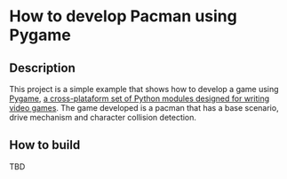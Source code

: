 # How to develop Pacman using Pygame

## Description
This project is a simple example that shows how to develop a game using [Pygame](https://www.pygame.org/news), [a cross-plataform set of Python modules designed for writing video games](https://en.wikipedia.org/wiki/Pygame).
The game developed is a pacman that has a base scenario, drive mechanism and character collision  detection.

## How to build
TBD
